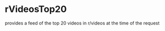 rVideosTop20
============

provides a feed of the top 20 videos in r/videos at the time of the request